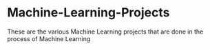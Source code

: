 # Machine-Learning-Projects
These are the various Machine Learning projects that are done in the process of Machine Learning
